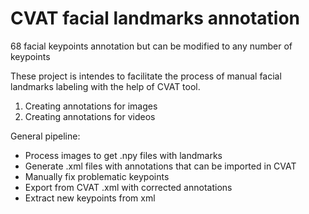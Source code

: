 # CVAT facial landmarks annotation

68 facial keypoints annotation but can be modified to any number of keypoints

These project is intendes to facilitate the process of manual facial landmarks labeling with the help of CVAT tool.

1. Creating annotations for images
2. Creating annotations for videos

General pipeline:
- Process images to get .npy files with landmarks
- Generate .xml files with annotations that can be imported in CVAT
- Manually fix problematic keypoints
- Export from CVAT .xml with corrected annotations
- Extract new keypoints from xml  